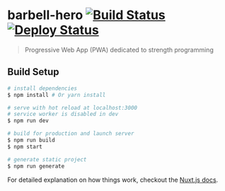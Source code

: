 # barbell-hero [![Build Status](https://travis-ci.org/Towerism/barbell-hero.svg?branch=master)](https://travis-ci.org/Towerism/barbell-hero) [![Deploy Status](https://heroku-badge.herokuapp.com/?app=barbell-hero)](https://barbell-hero.herokuapp.com)

> Progressive Web App (PWA) dedicated to strength programming

## Build Setup

``` bash
# install dependencies
$ npm install # Or yarn install

# serve with hot reload at localhost:3000
# service worker is disabled in dev
$ npm run dev

# build for production and launch server
$ npm run build
$ npm start

# generate static project
$ npm run generate
```

For detailed explanation on how things work, checkout the [Nuxt.js docs](https://github.com/nuxt/nuxt.js).
